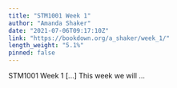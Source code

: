 ```yaml
---
title: "STM1001 Week 1"
author: "Amanda Shaker"
date: "2021-07-06T09:17:10Z"
link: "https://bookdown.org/a_shaker/week_1/"
length_weight: "5.1%"
pinned: false
---
```


STM1001 Week 1 [...] This week we will ...
